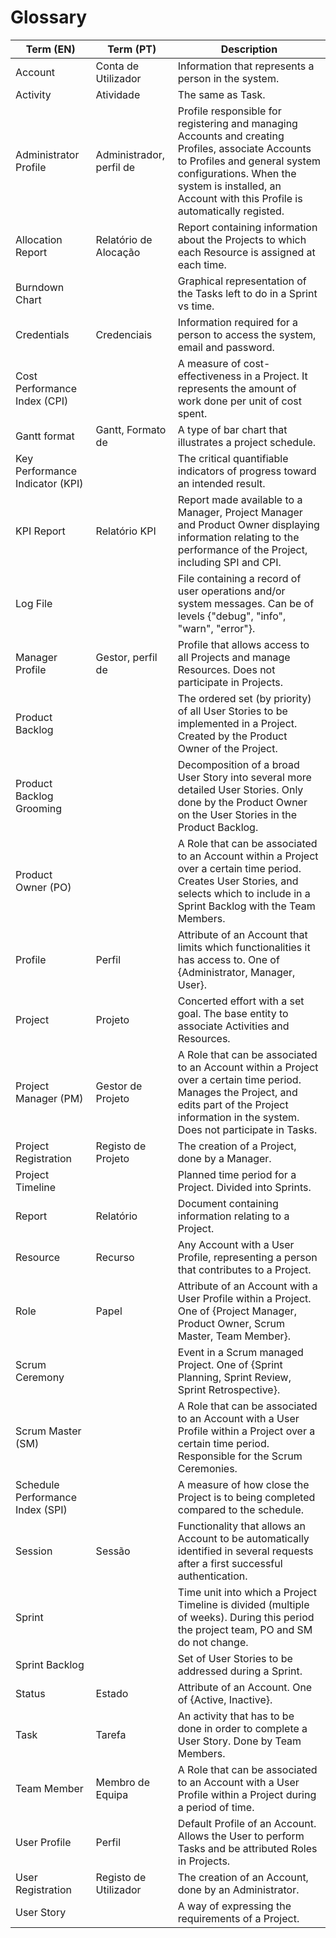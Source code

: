 # Glossary
| Term (EN)                        | Term (PT)                | Description                                                                                                                                                                                                                              |
|----------------------------------|--------------------------|------------------------------------------------------------------------------------------------------------------------------------------------------------------------------------------------------------------------------------------|
| Account                          | Conta de Utilizador      | Information that represents a person in the system.                                                                                                                                                                                      |                          |                                                                                                                                                                                                                                                        |
| Activity                         | Atividade                | The same as Task.                                                                                                                                                                                                                        |
| Administrator Profile            | Administrador, perfil de | Profile responsible for registering and managing Accounts and creating Profiles, associate Accounts to Profiles and general system configurations. When the system is installed, an Account with this Profile is automatically registed. |
| Allocation Report                | Relatório de Alocação    | Report containing information about the Projects to which each Resource is assigned at each time.                                                                                                                                        |
| Burndown Chart                   |                          | Graphical representation of the Tasks left to do in a Sprint vs time.                                                                                                                                                                    |
| Credentials                      | Credenciais              | Information required for a person to access the system,  email and password.                                                                                                                                                             |
| Cost Performance Index (CPI)     |                          | A measure of cost-effectiveness in a Project. It represents the amount of work done per unit of cost spent.                                                                                                                              |
| Gantt format                     | Gantt, Formato de        | A type of bar chart that illustrates a project schedule.                                                                                                                                                                                 |
| Key Performance Indicator (KPI)  |                          | The critical quantifiable indicators of progress toward an intended result.                                                                                                                                                              |
| KPI Report                       | Relatório KPI            | Report made available to a Manager, Project Manager and Product Owner displaying information relating to the performance of the Project, including SPI and CPI.                                                                          |
| Log File                         |                          | File containing a record of user operations and/or system messages. Can be of levels {"debug", "info", "warn", "error"}.                                                                                                                 |
| Manager Profile                  | Gestor, perfil de        | Profile that allows access to all Projects and manage Resources. Does not participate in Projects.                                                                                                                                       |
| Product Backlog                  |                          | The ordered set (by priority) of all User Stories to be implemented in a Project. Created by the Product Owner of the Project.                                                                                                           |
| Product Backlog Grooming         |                          | Decomposition of a broad User Story into several more detailed User Stories. Only done by the Product Owner on the User Stories in the Product Backlog.                                                                                  |
| Product Owner (PO)               |                          | A Role that can be associated to an Account within a Project over a certain time period. Creates User Stories, and selects which to include in a Sprint Backlog with the Team Members.                                                   |
| Profile                          | Perfil                   | Attribute of an Account that limits which functionalities it has access to. One of {Administrator, Manager, User}.                                                                                                                       |
| Project                          | Projeto                  | Concerted effort with a set goal. The base entity to associate Activities and Resources.                                                                                                                                                 |
| Project Manager (PM)             | Gestor de Projeto        | A Role that can be associated to an Account within a Project over a certain time period. Manages the Project, and edits part of the Project information in the system. Does not participate in Tasks.                                    |
| Project Registration             | Registo de Projeto       | The creation of a Project, done by a Manager.                                                                                                                                                                                            |
| Project Timeline                 |                          | Planned time period for a Project. Divided into Sprints.                                                                                                                                                                                 |
| Report                           | Relatório                | Document containing information relating to a Project.                                                                                                                                                                                   |
| Resource                         | Recurso                  | Any Account with a User Profile, representing a person that contributes to a Project.                                                                                                                                                    |
| Role                             | Papel                    | Attribute of an Account with a User Profile within a Project. One of {Project Manager, Product Owner, Scrum Master, Team Member}.                                                                                                        |
| Scrum Ceremony                   |                          | Event in a Scrum managed Project. One of {Sprint Planning, Sprint Review, Sprint Retrospective}.                                                                                                                                         |
| Scrum Master (SM)                |                          | A Role that can be associated to an Account with a User Profile within a Project over a certain time period. Responsible for the Scrum Ceremonies.                                                                                       |
| Schedule Performance Index (SPI) |                          | A measure of how close the Project is to being completed compared to the schedule.                                                                                                                                                       |
| Session                          | Sessão                   | Functionality that allows an Account to be automatically identified in several requests after a first successful authentication.                                                                                                         |
| Sprint                           |                          | Time unit into which a Project Timeline is divided (multiple of weeks). During this period the project team, PO and SM do not change.                                                                                                    |
| Sprint Backlog                   |                          | Set of User Stories to be addressed during a Sprint.                                                                                                                                                                                     |
| Status                           | Estado                   | Attribute of an Account. One of {Active, Inactive}.                                                                                                                                                                                      |                                                                                                                                                                                                            |
| Task                             | Tarefa                   | An activity that has to be done in order to complete a User Story. Done by Team Members.                                                                                                                                                 |
| Team Member                      | Membro de Equipa         | A Role that can be associated to an Account with a User Profile within a Project during a period of time.                                                                                                                                |
| User Profile                     | Perfil                   | Default Profile of an Account. Allows the User to perform Tasks and be attributed Roles in Projects.                                                                                                                                     |
| User Registration                | Registo de Utilizador    | The creation of an Account, done by an Administrator.                                                                                                                                                                                    |
| User Story                       |                          | A way of expressing the requirements of a Project.                                                                                                                                                                                       |
